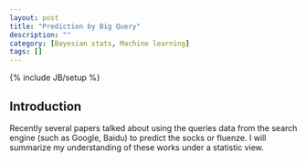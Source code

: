 ```yaml
---
layout: post
title: "Prediction by Big Query"
description: ""
category: [Bayesian stats, Machine learning]
tags: []
---
```

{% include JB/setup %}

## Introduction
Recently several papers talked about using the queries data from the search engine (such as Google, Baidu) to predict the socks or fluenze. I will summarize my understanding of these works under a statistic view.
